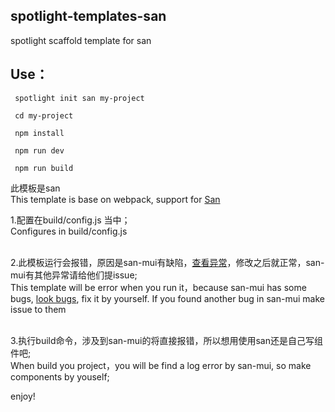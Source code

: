 ## spotlight-templates-san
spotlight scaffold template for san<br>

## Use：

     spotlight init san my-project

     cd my-project

     npm install

     npm run dev

     npm run build

此模板是san<br>
This template is base on webpack, support for <a href="https://ecomfe.github.io/san/" title="San">San</a> <br>

1.配置在build/config.js 当中；<br>
  Configures in build/config.js <br><br>

2.此模板运行会报错，原因是san-mui有缺陷，<a href="https://github.com/ecomfe/san-mui/issues/69" title="San">查看异常</a>，修改之后就正常，san-mui有其他异常请给他们提issue; <br>
  This template will be error when you run it，because san-mui has some bugs, <a href="https://github.com/ecomfe/san-mui/issues/69" title="San">look bugs</a>, fix it by yourself. If you found another bug in san-mui make issue to them<br><br>

3.执行build命令，涉及到san-mui的将直接报错，所以想用使用san还是自己写组件吧; <br>
   When build you project，you will be find a log error by san-mui, so make components by youself;

enjoy!
